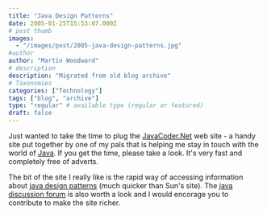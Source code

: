 ```yaml
---
title: "Java Design Patterns"
date: 2005-01-25T15:53:07.000Z
# post thumb
images:
  - "/images/post/2005-java-design-patterns.jpg"
#author
author: "Martin Woodward"
# description
description: "Migrated from old blog archive"
# Taxonomies
categories: ["Technology"]
tags: ["blog", "archive"]
type: "regular" # available type (regular or featured)
draft: false
---
```


Just wanted to take the time to plug the [JavaCoder.Net](http://www.javacoder.net) web site - a handy site put together by one of my pals that is helping me stay in touch with the world of [Java](http://www.javacoder.net).  If you get the time, please take a look.  It's very fast and completely free of adverts.

The bit of the site I really like is the rapid way of accessing information about [java design patterns](http://www.javacoder.net/patterns.jsp) (much quicker than Sun's site).  The [java discussion forum](http://www.javacoder.net/forum) is also worth a look and I would encorage you to contribute to make the site richer.